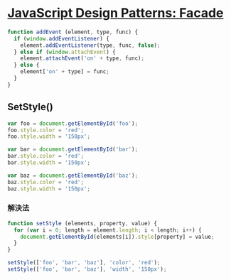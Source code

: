 # [JavaScript Design Patterns: Facade](https://www.joezimjs.com/javascript/javascript-design-patterns-facade/)

```js
function addEvent (element, type, func) {
  if (window.addEventListener) {
    element.addEventListener(type, func, false);
  } else if (window.attachEvent) {
    element.attachEvent('on' + type, func);
  } else {
    element['on' + type] = func;
  }
}
```

## SetStyle()
```js
var foo = document.getElementById('foo');
foo.style.color = 'red';
foo.style.width = '150px';

var bar = document.getElementById('bar');
bar.style.color = 'red';
bar.style.width = '150px';

var baz = document.getElementById('baz');
baz.style.color = 'red';
baz.style.width = '150px';
```

### 解決法
```js
function setStyle (elements, property, value) {
  for (var i = 0; length = element.length; i < length; i++) {
    document.getElementById(elements[i]).style[property] = value;
  }
}

setStyle(['foo', 'bar', 'baz'], 'color', 'red');
setStyle(['foo', 'bar', 'baz'], 'width', '150px');
```
